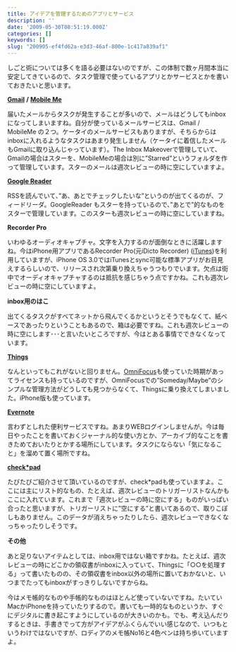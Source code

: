 ```yaml
---
title: アイデアを管理するためのアプリとサービス
description: ''
date: '2009-05-30T08:51:19.000Z'
categories: []
keywords: []
slug: "200905-ef4fd62a-e3d3-46af-800e-1c417a839af1"
---
```

しごと術については多くを語る必要はないのですが、この体制で数ヶ月間本当に安定してきているので、タスク管理で使っているアプリとかサービスとかを書いておきたいと思います。

[**Gmail**](http://mail.google.com/) **/** [**Mobile Me**](http://me.com/)

届いたメールからタスクが発生することが多いので、メールはどうしてもinboxになってしまいますね。自分が使っているメールサービスは、Gmail / MobileMe の２つ。ケータイのメールサービスもありますが、そちらからはinboxに入れるようなタスクはあまり発生しません（ケータイに着信したメールもGmailに取り込んじゃっています）。The Inbox Makeoverで管理していて、Gmailの場合はスターを、MobileMeの場合は別に”Starred”というフォルダを作って管理しています。スターのメールは週次レビューの時に空にしていますよ。

[**Google Reader**](http://www.google.com/reader/)

RSSを読んでいて、”あ、あとでチェックしたいな”というのが出てくるのが、フィードリーダ。GoogleReader もスターを持っているので、”あとで”的なものをスターで管理しています。このスターも週次レビューの時に空にしていますね。

**Recorder Pro**

いわゆるオーディオキャプチャ。文字を入力するのが面倒なときに活躍しますね。今はiPhone用アプリであるRecorder Pro(元iDicto Recorder) ([iTunes](http://itunes.apple.com/WebObjects/MZStore.woa/wa/viewSoftware?id=290854227&mt=8))を利用していますが、iPhone OS 3.0ではiTunesとsync可能な標準アプリがお目見えするらしいので、リリースされ次第乗り換えちゃうつもりでいます。欠点は街中でオーディオキャプチャするのは抵抗を感じちゃう点ですかね。これも週次レビューの時に空にしていますよ。

**inbox用のはこ**

出てくるタスクがすべてネットから飛んでくるかというとそうでもなくて、紙ベースであったりということもあるので、箱は必要ですね。これも週次レビューの時に空にします･･･と言いたいところですが、今はとある事情でできなくなっています。

[**Things**](http://culturedcode.com/things/)

なんといってもこれがないと回りません。[OmniFocus](http://www.omnigroup.com/applications/omnifocus/)も使っていた時期があってライセンスも持っているのですが、OmniFocusでの”Someday/Maybe”のシンプルな管理方法がどうしても見つからなくて、Thingsに乗り換えてしまいました。iPhone版も使っています。

[**Evernote**](http://evernote.com/)

言わずとしれた便利サービスですね。あまりWEBログインしませんが。今は毎日やったことを書いておくジャーナル的な使い方とか、アーカイブ的なことを書きためておいたりとかする場所にしています。タスクにならない「気になること」を溜めて置く場所ですね。

[**check\*pad**](http://www.checkpad.jp/)

たびたびご紹介させて頂いているのですが、check\*padも使っていますよ。ここには主にリスト的なもの、たとえば、週次レビューのトリガーリストなんかもここに入れています。これまで「週次レビューの時に空にする」ものがいっぱい合ったと思いますが、トリガーリストに”空にする”と書いてあるので、取りこぼしもありません。このデータが消えちゃったりしたら、週次レビューできなくなっちゃったりしそうです。

**その他**

あと足りないアイテムとしては、inbox用ではない箱ですかね。たとえば、週次レビューの時にどこかの領収書がinboxに入っていて、Thingsに「○○を処理する」って書いたものの、その領収書をinbox以外の場所に置いておかないと、いつまでたってもinboxがすっきりしないですからね。

今はメモ帳的なものや手帳的なものはほとんど使っていないですね。たいていMacかiPhoneを持っていたりするので。書いても一時的なものというか、すぐにデジタルに書き起こすようにしているのが大きいのかも。でも、考え込んだりするときは、手書きでって方がアイデアがふくらんでいい感じなので、いつもというわけではないですが、ロディアのメモ帳No16と4色ペンは持ち歩いていますよ。